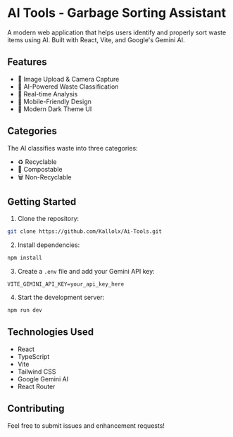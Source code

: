 # AI Tools - Garbage Sorting Assistant

A modern web application that helps users identify and properly sort waste items using AI. Built with React, Vite, and Google's Gemini AI.

## Features

- 📸 Image Upload & Camera Capture
- 🤖 AI-Powered Waste Classification
- 🔄 Real-time Analysis
- 📱 Mobile-Friendly Design
- 🎨 Modern Dark Theme UI

## Categories

The AI classifies waste into three categories:
- ♻️ Recyclable
- 🌱 Compostable
- 🗑️ Non-Recyclable

## Getting Started

1. Clone the repository:
```bash
git clone https://github.com/Kallolx/Ai-Tools.git
```

2. Install dependencies:
```bash
npm install
```

3. Create a `.env` file and add your Gemini API key:
```env
VITE_GEMINI_API_KEY=your_api_key_here
```

4. Start the development server:
```bash
npm run dev
```

## Technologies Used

- React
- TypeScript
- Vite
- Tailwind CSS
- Google Gemini AI
- React Router

## Contributing

Feel free to submit issues and enhancement requests! 